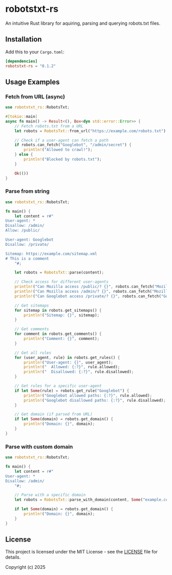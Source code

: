 # robotstxt-rs

An intuitive Rust library for aquiring, parsing and querying robots.txt files.

## Installation

Add this to your `Cargo.toml`:

```toml
[dependencies]
robotstxt-rs = "0.1.2"
```

## Usage Examples

### Fetch from URL (async)

```rust
use robotstxt_rs::RobotsTxt;

#[tokio::main]
async fn main() -> Result<(), Box<dyn std::error::Error>> {
    // Fetch robots.txt from a URL
    let robots = RobotsTxt::from_url("https://example.com/robots.txt").await?;

    // Check if a user-agent can fetch a path
    if robots.can_fetch("Googlebot", "/admin/secret") {
        println!("Allowed to crawl!");
    } else {
        println!("Blocked by robots.txt");
    }

    Ok(())
}
```

### Parse from string

```rust
use robotstxt_rs::RobotsTxt;

fn main() {
    let content = r#"
User-agent: *
Disallow: /admin/
Allow: /public/

User-agent: Googlebot
Disallow: /private/

Sitemap: https://example.com/sitemap.xml
# This is a comment
    "#;

    let robots = RobotsTxt::parse(content);

    // Check access for different user-agents
    println!("Can Mozilla access /public/? {}", robots.can_fetch("Mozilla", "/public/page.html"));
    println!("Can Mozilla access /admin/? {}", robots.can_fetch("Mozilla", "/admin/panel"));
    println!("Can Googlebot access /private/? {}", robots.can_fetch("Googlebot", "/private/data"));

    // Get sitemaps
    for sitemap in robots.get_sitemaps() {
        println!("Sitemap: {}", sitemap);
    }

    // Get comments
    for comment in robots.get_comments() {
        println!("Comment: {}", comment);
    }

    // Get all rules
    for (user_agent, rule) in robots.get_rules() {
        println!("User-agent: {}", user_agent);
        println!("  Allowed: {:?}", rule.allowed);
        println!("  Disallowed: {:?}", rule.disallowed);
    }

    // Get rules for a specific user-agent
    if let Some(rule) = robots.get_rule("Googlebot") {
        println!("Googlebot allowed paths: {:?}", rule.allowed);
        println!("Googlebot disallowed paths: {:?}", rule.disallowed);
    }

    // Get domain (if parsed from URL)
    if let Some(domain) = robots.get_domain() {
        println!("Domain: {}", domain);
    }
}
```

### Parse with custom domain

```rust
use robotstxt_rs::RobotsTxt;

fn main() {
    let content = r#"
User-agent: *
Disallow: /admin/
    "#;

    // Parse with a specific domain
    let robots = RobotsTxt::parse_with_domain(content, Some("example.com".to_string()));

    if let Some(domain) = robots.get_domain() {
        println!("Domain: {}", domain);
    }
}
```

## License

This project is licensed under the MIT License - see the [LICENSE](LICENSE) file for details.

Copyright (c) 2025
